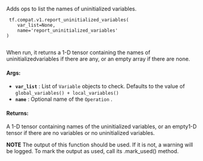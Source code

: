 Adds ops to list the names of uninitialized variables.

```
 tf.compat.v1.report_uninitialized_variables(
    var_list=None,
    name='report_uninitialized_variables'
)
 
```

When run, it returns a 1-D tensor containing the names of uninitializedvariables if there are any, or an empty array if there are none.

#### Args:
- **`var_list`** : List of  `Variable`  objects to check. Defaults to the value of `global_variables() + local_variables()` 
- **`name`** : Optional name of the  `Operation` .


#### Returns:
A 1-D tensor containing names of the uninitialized variables, or an empty1-D tensor if there are no variables or no uninitialized variables.

**NOTE**  The output of this function should be used.  If it is not, a warning will be logged.  To mark the output as used, call its .mark_used() method.

